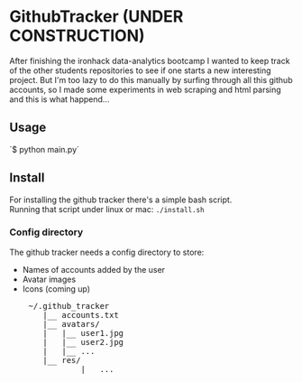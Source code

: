 # GithubTracker (UNDER CONSTRUCTION)

After finishing the ironhack data-analytics bootcamp I wanted to keep track of
the other students repositories to see if one starts a new interesting project.
But I'm too lazy to do this manually by surfing through all this github accounts,
so I made some experiments in web scraping and html parsing and this is what happend...


## Usage

´$ python main.py´

## Install

For installing the github tracker there's a simple bash script.<br>
Running that script under linux or mac:
	`./install.sh`


### Config directory

The github tracker needs a config directory to store:
- Names of accounts added by the user
- Avatar images
- Icons (coming up)

<pre>
	~/.github_tracker
	   |__ accounts.txt
	   |__ avatars/
	   |   |__ user1.jpg
	   |   |__ user2.jpg
	   |   |__ ...
	   |__ res/
               |__ ...
</pre>


